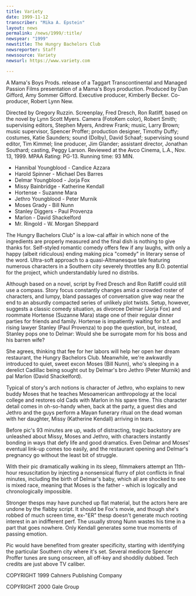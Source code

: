 ```yaml
---
title: Variety
date: 1999-11-12
transcriber: "Mika A. Epstein"
layout: news
permalink: /news/1999/:title/
newsyear: "1999"
newstitle: The Hungry Bachelors Club
newsreporter: Staff
newssource: Variety
newsurl: https://www.variety.com

---
```

A Mama's Boys Prods. release of a Taggart Transcontinental and Managed Passion Films presentation of a Mama's Boys production. Produced by Dan Gifford, Amy Sommer Gifford. Executive producer, Kimberly Becker. Co-producer, Robert Lynn New.

Directed by Gregory Ruzzin. Screenplay, Fred Dresch, Ron Ratliff, based on the novel by Lynn Scott Myers. Camera (FotoKem color), Robert Smith; supervising editors, Stephen Myers, Andrew Frank; music, Larry Brown; music supervisor, Spencer Proffer; production designer, Timothy Duffy; costumes, Katie Saunders; sound (Dolby), David Schaaf; supervising sound editor, Tim Kimmel; line producer, Jim Glander; assistant director, Jonathan Southard; casting, Peggy Larson. Reviewed at the Avco Cinema, L.A., Nov. 13, 1999. MPAA Rating: PG-13. Running time: 93 MIN.

* Hannibal Youngblood - Candice Azzara
* Harold Spinner - Michael Des Barres
* Delmar Youngblood - Jorja Fox
* Missy Bainbridge - Katherine Kendall
* Hortense - Suzanne Mara
* Jethro Youngblood - Peter Murnik
* Moses Grady - Bill Nunn
* Stanley Diggers - Paul Provenza
* Marlon - David Shackelford
* Mr. Ringold - W. Morgan Sheppard

The Hungry Bachelors Club" is a low-cal affair in which none of the ingredients are properly measured and the final dish is nothing to give thanks for. Self-styled romantic comedy offers few if any laughs, with only a happy (albeit ridiculous) ending making pica "comedy" in literary sense of the word. Ultra-soft approach to a quasi-Altmanesque tale featuring numerous characters in a Southern city severely throttles any B.O. potential for the project, which understandably lured no distribs.

Although based on a novel, script by Fred Dresch and Ron Ratliff could still use a compass. Story focus constantly changes amid a crowded roster of characters, and lumpy, bland passages of conversation give way near the end to an absurdly compacted series of unlikely plot twists. Setup, however, suggests a classic comedy situation, as divorcee Delmar (Jorja Fox) and roommate Hortense (Suzanne Mara) stage one of their regular dinner parties for friends and family. Hortense is impatiently waiting for b.f. and rising lawyer Stanley (Paul Provenza) to pop the question, but, instead, Stanley pops one to Delmar: Would she be surrogate mom for his boss and his barren wife?

She agrees, thinking that fee for her labors will help her open her dream restaurant, the Hungry Bachelors Club. Meanwhile, we're awkwardly introduced to quiet, sweet excon Moses (Bill Nunn), who's sleeping in a derelict Cadillac being sought out by Delmar's bro Jethro (Peter Murnik) and pal Marlon (David Shackelford).

Typical of story's arch notions is character of Jethro, who explains to new buddy Moses that he teaches Mesoamerican anthropology at the local college and restores old Cads with Marlon in his spare time. This character detail comes in oh-so-handy when, back at the party, a guest dies and Jethro and the guys perform a Mayan funerary ritual on the dead woman with her daughter, Missy (Katherine Kendall) arriving in tears.

Before pic's 93 minutes are up, wads of distracting, tragic backstory are unleashed about Missy, Moses and Jethro, with characters instantly bonding in ways that defy life and good dramatics. Even Delmar and Moses' eventual link-up comes too easily, and the restaurant opening and Delmar's pregnancy go without the least bit of struggle.

With their pic dramatically walking in its sleep, filmmakers attempt an 11th-hour resuscitation by injecting a nonsensical flurry of plot conflicts in final minutes, including the birth of Delmar's baby, which all are shocked to see is mixed race, meaning that Moses is the father - which is logically and chronologically impossible.

Stronger thesps may have punched up flat material, but the actors here are undone by the flabby script. It should be Fox's movie, and though she's robbed of much screen time, ex-"ER" thesp doesn't generate much rooting interest in an indifferent perf. The usually strong Nunn wastes his time in a part that goes nowhere. Only Kendall generates some true moments of passing emotion.

Pic would have benefited from greater specificity, starting with identifying the particular Southern city where it's set. Several mediocre Spencer Proffer tunes are sung onscreen, all off-key and shoddily dubbed. Tech credits are just above TV caliber.

COPYRIGHT 1999 Cahners Publishing Company

COPYRIGHT 2000 Gale Group
